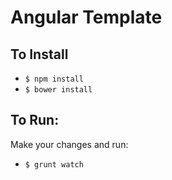 # Angular Template

## To Install

- `$ npm install`
- `$ bower install`

## To Run:

Make your changes and run:

- `$ grunt watch`
